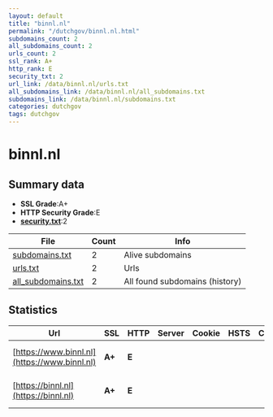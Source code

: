 ```yaml
---
layout: default
title: "binnl.nl"
permalink: "/dutchgov/binnl.nl.html"
subdomains_count: 2
all_subdomains_count: 2
urls_count: 2
ssl_rank: A+
http_rank: E
security_txt: 2
url_link: /data/binnl.nl/urls.txt
all_subdomains_link: /data/binnl.nl/all_subdomains.txt
subdomains_link: /data/binnl.nl/subdomains.txt
categories: dutchgov
tags: dutchgov
---
```



# binnl.nl
## Summary data


 - **SSL Grade**:A+
 - **HTTP Security Grade**:E
 - **[security.txt](https://www.digitaleoverheid.nl/nieuws/standaard-security-txt-nu-verplicht-voor-overheid/)**:2


| File       | Count | Info |
|------------|-------|------|
|[subdomains.txt](/DutchGovScope/data/binnl.nl/subdomains.txt)|2|Alive subdomains|
|[urls.txt](/DutchGovScope/data/binnl.nl/urls.txt)|2|Urls|
|[all_subdomains.txt](/DutchGovScope/data/binnl.nl/all_subdomains.txt)|2|All found subdomains (history)|


## Statistics


| Url | SSL | HTTP | Server | Cookie | HSTS | CORS | CTO | CSP | XFO | XXP | RP |FP| Tech |Title |
|--------|-------|-------|------|------|------|------|------|------|------|------|------|------|------|------|
|[https://www.binnl.nl](https://www.binnl.nl)| **A+**| **E**|| | | | | | | | :white_check_mark: | |HSTS Microsoft ASP.NET|Object moved|
|[https://binnl.nl](https://binnl.nl)| **A+**| **E**|| | | | | | | | :white_check_mark: | |HSTS Microsoft ASP.NET|Object moved|

